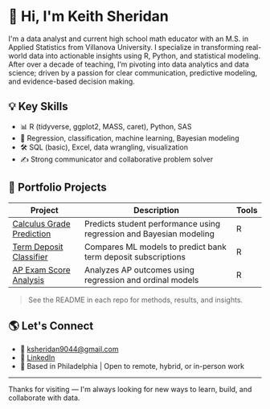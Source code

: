 # 👋 Hi, I'm Keith Sheridan

I'm a data analyst and current high school math educator with an M.S. in Applied Statistics from Villanova University. I specialize in transforming real-world data into actionable insights using R, Python, and statistical modeling. After over a decade of teaching, I’m pivoting into data analytics and data science; driven by a passion for clear communication, predictive modeling, and evidence-based decision making.

## 💡 Key Skills

- 📊 R (tidyverse, ggplot2, MASS, caret), Python, SAS
- 🧠 Regression, classification, machine learning, Bayesian modeling
- 🛠 SQL (basic), Excel, data wrangling, visualization
- ✍️ Strong communicator and collaborative problem solver

## 📁 Portfolio Projects

| Project | Description | Tools |
|--------|-------------|-------|
| [Calculus Grade Prediction](https://github.com/keithsheridan/calculus-grade-prediction) | Predicts student performance using regression and Bayesian modeling | R |
| [Term Deposit Classifier](https://github.com/keithsheridan/term-deposit-classifier) | Compares ML models to predict bank term deposit subscriptions | R |
| [AP Exam Score Analysis](https://github.com/keithsheridan/ap-exam-score-analysis) | Analyzes AP outcomes using regression and ordinal models | R |

> See the README in each repo for methods, results, and insights.

## 🌎 Let's Connect

- 📧 ksheridan9044@gmail.com  
- 💼 [LinkedIn](https://www.linkedin.com/in/keith--sheridan/)  
- 📍 Based in Philadelphia | Open to remote, hybrid, or in-person work

---

Thanks for visiting — I'm always looking for new ways to learn, build, and collaborate with data.
